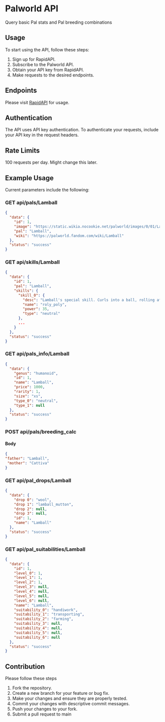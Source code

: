 # Palworld API

Query basic Pal stats and Pal breeding combinations

## Usage

To start using the API, follow these steps:
1. Sign up for RapidAPI.
2. Subscribe to the Palworld API.
3. Obtain your API key from RapidAPI.
4. Make requests to the desired endpoints.

## Endpoints

Please visit [RapidAPI](https://rapidapi.com/philmckracken03/api/palworld-api1) for usage.

## Authentication

The API uses API key authentication. To authenticate your requests, include your API key in the request headers.

## Rate Limits

100 requests per day. Might change this later.

## Example Usage

Current parameters include the following:

### GET api/pals/Lamball
```json
{
  "data": {
    "id": 1,
    "image": "https://static.wikia.nocookie.net/palworld/images/0/01/Lamball_menu.png/",
    "pal": "Lamball",
    "wiki": "https://palworld.fandom.com/wiki/Lamball"
  },
  "status": "success"
}
```
### GET api/skills/Lamball
```json
{
  "data": {
    "id": 1,
    "pal": "Lamball",
    "skills": {
      "skill_0": {
        "desc": "Lamball's special skill. Curls into a ball, rolling after any enemies in its way. Becomes dizzy and unable to move after the attack ends.",
        "name": "roly_poly",
        "power": 35,
        "type": "neutral"
      },
      ...
    }
  },
  "status": "success"
}
```
### GET api/pals_info/Lamball
```json
{
  "data": {
    "genus": "humanoid",
    "id": 1,
    "name": "Lamball",
    "price": 1000,
    "rarity": 1,
    "size": "xs",
    "type_0": "neutral",
    "type_1": null
  },
  "status": "success"
}
```
### POST api/pals/breeding_calc
#### Body
```json
{
"father": "Lamball",
 "mother": "Cattiva"
}
```
### GET api/pal_drops/Lamball
```json
{
  "data": {
    "drop 0": "wool",
    "drop 1": "lamball_mutton",
    "drop 2": null,
    "drop 3": null,
    "id": 1,
    "name": "Lamball"
  },
  "status": "success"
}
```
### GET api/pal_suitabilities/Lamball
```json
{
  "data": {
    "id": 1,
    "level_0": 1,
    "level_1": 1,
    "level_2": 1,
    "level_3": null,
    "level_4": null,
    "level_5": null,
    "level_6": null,
    "name": "Lamball",
    "suitability_0": "handiwork",
    "suitability_1": "transporting",
    "suitability_2": "farming",
    "suitability_3": null,
    "suitability_4": null,
    "suitability_5": null,
    "suitability_6": null
  },
  "status": "success"
}
```
## Contribution

Please follow these steps

1. Fork the repository.
2. Create a new branch for your feature or bug fix.
3. Make your changes and ensure they are properly tested.
4. Commit your changes with descriptive commit messages.
5. Push your changes to your fork.
6. Submit a pull request to main


